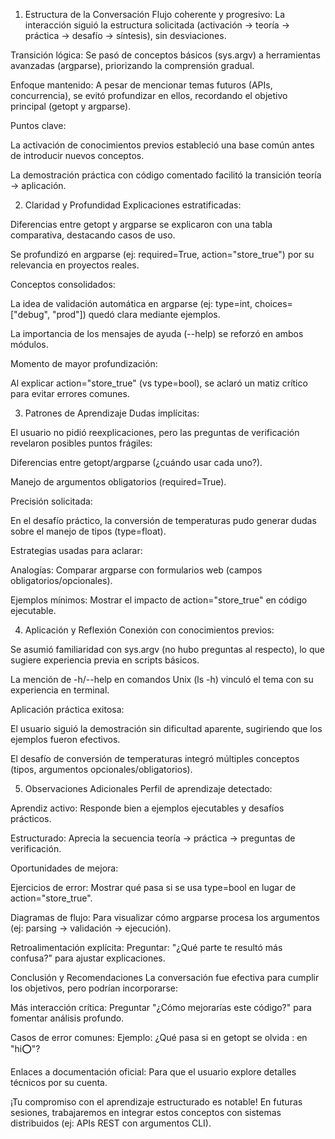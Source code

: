 1. Estructura de la Conversación
Flujo coherente y progresivo: La interacción siguió la estructura solicitada (activación → teoría → práctica → desafío → síntesis), sin desviaciones.

Transición lógica: Se pasó de conceptos básicos (sys.argv) a herramientas avanzadas (argparse), priorizando la comprensión gradual.

Enfoque mantenido: A pesar de mencionar temas futuros (APIs, concurrencia), se evitó profundizar en ellos, recordando el objetivo principal (getopt y argparse).

Puntos clave:

La activación de conocimientos previos estableció una base común antes de introducir nuevos conceptos.

La demostración práctica con código comentado facilitó la transición teoría → aplicación.

2. Claridad y Profundidad
Explicaciones estratificadas:

Diferencias entre getopt y argparse se explicaron con una tabla comparativa, destacando casos de uso.

Se profundizó en argparse (ej: required=True, action="store_true") por su relevancia en proyectos reales.

Conceptos consolidados:

La idea de validación automática en argparse (ej: type=int, choices=["debug", "prod"]) quedó clara mediante ejemplos.

La importancia de los mensajes de ayuda (--help) se reforzó en ambos módulos.

Momento de mayor profundización:

Al explicar action="store_true" (vs type=bool), se aclaró un matiz crítico para evitar errores comunes.

3. Patrones de Aprendizaje
Dudas implícitas:

El usuario no pidió reexplicaciones, pero las preguntas de verificación revelaron posibles puntos frágiles:

Diferencias entre getopt/argparse (¿cuándo usar cada uno?).

Manejo de argumentos obligatorios (required=True).

Precisión solicitada:

En el desafío práctico, la conversión de temperaturas pudo generar dudas sobre el manejo de tipos (type=float).

Estrategias usadas para aclarar:

Analogías: Comparar argparse con formularios web (campos obligatorios/opcionales).

Ejemplos mínimos: Mostrar el impacto de action="store_true" en código ejecutable.

4. Aplicación y Reflexión
Conexión con conocimientos previos:

Se asumió familiaridad con sys.argv (no hubo preguntas al respecto), lo que sugiere experiencia previa en scripts básicos.

La mención de -h/--help en comandos Unix (ls -h) vinculó el tema con su experiencia en terminal.

Aplicación práctica exitosa:

El usuario siguió la demostración sin dificultad aparente, sugiriendo que los ejemplos fueron efectivos.

El desafío de conversión de temperaturas integró múltiples conceptos (tipos, argumentos opcionales/obligatorios).

5. Observaciones Adicionales
Perfil de aprendizaje detectado:

Aprendiz activo: Responde bien a ejemplos ejecutables y desafíos prácticos.

Estructurado: Aprecia la secuencia teoría → práctica → preguntas de verificación.

Oportunidades de mejora:

Ejercicios de error: Mostrar qué pasa si se usa type=bool en lugar de action="store_true".

Diagramas de flujo: Para visualizar cómo argparse procesa los argumentos (ej: parsing → validación → ejecución).

Retroalimentación explícita: Preguntar: "¿Qué parte te resultó más confusa?" para ajustar explicaciones.

Conclusión y Recomendaciones
La conversación fue efectiva para cumplir los objetivos, pero podrían incorporarse:

Más interacción crítica: Preguntar "¿Cómo mejorarías este código?" para fomentar análisis profundo.

Casos de error comunes: Ejemplo: ¿Qué pasa si en getopt se olvida : en "hi:o:"?

Enlaces a documentación oficial: Para que el usuario explore detalles técnicos por su cuenta.

¡Tu compromiso con el aprendizaje estructurado es notable! En futuras sesiones, trabajaremos en integrar estos conceptos con sistemas distribuidos (ej: APIs REST con argumentos CLI).